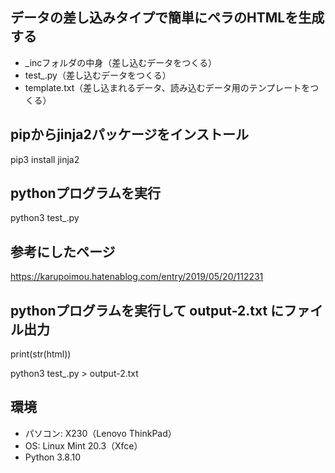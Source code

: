 ## データの差し込みタイプで簡単にペラのHTMLを生成する

- _incフォルダの中身（差し込むデータをつくる）
- test_.py（差し込むデータをつくる）
- template.txt（差し込まれるデータ、読み込むデータ用のテンプレートをつくる）


## pipからjinja2パッケージをインストール

pip3 install jinja2


## pythonプログラムを実行

python3 test_.py


## 参考にしたページ

https://karupoimou.hatenablog.com/entry/2019/05/20/112231


## pythonプログラムを実行して output-2.txt にファイル出力

print(str(html))

python3 test_.py > output-2.txt


## 環境

- パソコン: X230（Lenovo ThinkPad）
- OS: Linux Mint 20.3（Xfce）
- Python 3.8.10

